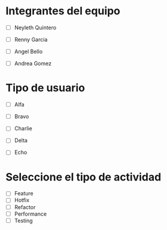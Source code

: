 # Integrantes del equipo  
- [ ] Neyleth Quintero
- [ ] Renny Garcia
- [ ] Angel Bello
- [ ] Andrea Gomez


# Tipo de usuario
- [ ] Alfa
- [ ] Bravo 
- [ ] Charlie
- [ ] Delta
- [ ] Echo


# Seleccione el tipo de actividad
- [ ] Feature
- [ ] Hotfix
- [ ] Refactor
- [ ] Performance
- [ ] Testing
